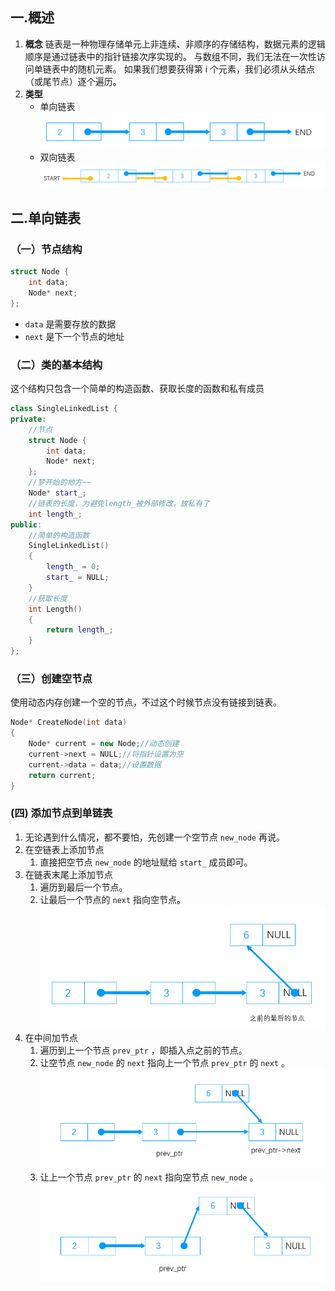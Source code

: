 ## 一.概述

1. **概念** 链表是一种物理存储单元上非连续、非顺序的存储结构，数据元素的逻辑顺序是通过链表中的指针链接次序实现的。
    与数组不同，我们无法在一次性访问单链表中的随机元素。 如果我们想要获得第 i 个元素，我们必须从头结点（或尾节点）逐个遍历。
2. **类型**
    * 单向链表
        ![](../../images/单向链表.png)
    * 双向链表
        ![](../../images/双向链表.png)

## 二.单向链表

### （一）节点结构

```c++
struct Node {
	int data;
	Node* next;
};
```

* `data` 是需要存放的数据
* `next` 是下一个节点的地址

### （二）类的基本结构

这个结构只包含一个简单的构造函数、获取长度的函数和私有成员

```c++
class SingleLinkedList {
private:
	//节点
	struct Node {
		int data;
		Node* next;
	};
	//梦开始的地方~~
	Node* start_;
	//链表的长度，为避免length_被外部修改，放私有了
	int length_;
public:
	//简单的构造函数
	SingleLinkedList()
	{
		length_ = 0;
		start_ = NULL;
	}
	//获取长度
	int Length()
	{
		return length_;
	}
};
```

### （三）创建空节点

使用动态内存创建一个空的节点，不过这个时候节点没有链接到链表。

```c++
Node* CreateNode(int data)
{
	Node* current = new Node;//动态创建
	current->next = NULL;//将指针设置为空
	current->data = data;//设置数据
    return current;
}
```

### (四) 添加节点到单链表

1. 无论遇到什么情况，都不要怕，先创建一个空节点 `new_node` 再说。
2. 在空链表上添加节点
    1. 直接把空节点 `new_node` 的地址赋给 `start_` 成员即可。
3. 在链表末尾上添加节点
    1. 遍历到最后一个节点。
    2. 让最后一个节点的 `next` 指向空节点。
        ![](../../images/单向链表_末尾加节点.png)
4. 在中间加节点
    1. 遍历到上一个节点 `prev_ptr` ，即插入点之前的节点。
    2. 让空节点 `new_node` 的 `next` 指向上一个节点 `prev_ptr` 的 `next` 。
        ![](../../images/单向链表_中间加节点1.png)
    3. 让上一个节点 `prev_ptr`  的 `next` 指向空节点 `new_node` 。
        ![](../../images/单向链表_中间加节点2.png)